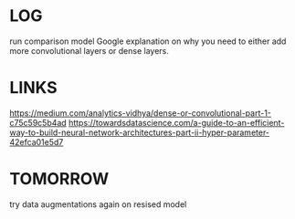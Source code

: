 # LOG
run comparison model
Google explanation on why you need to either add more convolutional layers or dense layers.

# LINKS
https://medium.com/analytics-vidhya/dense-or-convolutional-part-1-c75c59c5b4ad
https://towardsdatascience.com/a-guide-to-an-efficient-way-to-build-neural-network-architectures-part-ii-hyper-parameter-42efca01e5d7

# TOMORROW
try data augmentations again on resised model

